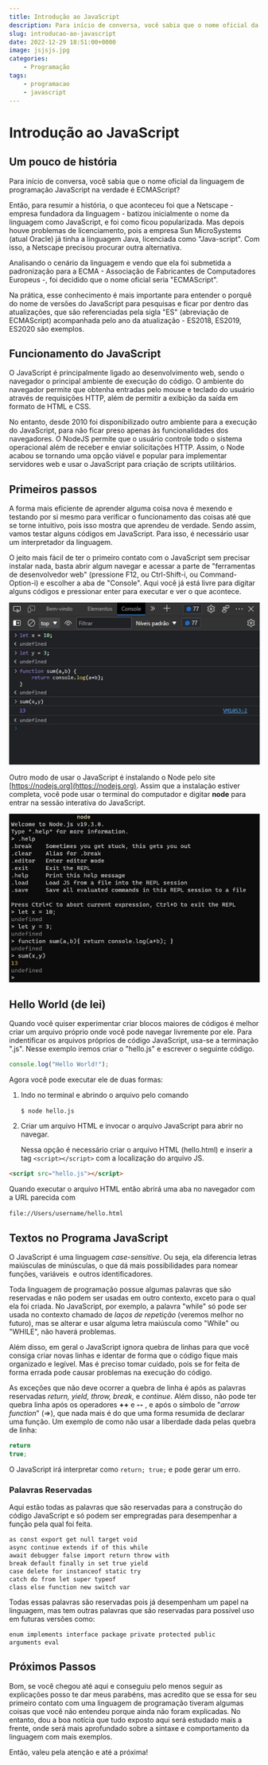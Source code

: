 ```yaml
---
title: Introdução ao JavaScript
description: Para início de conversa, você sabia que o nome oficial da linguagem de programação JavaScript na verdade é ECMAScript?
slug: introducao-ao-javascript
date: 2022-12-29 18:51:00+0000
image: jsjsjs.jpg
categories:
    - Programação
tags:
    - programacao
    - javascript
---
```



# Introdução ao JavaScript

## Um pouco de história

Para início de conversa, você sabia que o nome oficial da linguagem de programação JavaScript na verdade é ECMAScript?

Então, para resumir a história, o que aconteceu foi que a Netscape - empresa fundadora da linguagem - batizou inicialmente o nome da linguagem como JavaScript, e foi como ficou popularizada. Mas depois houve problemas de licenciamento, pois a empresa Sun MicroSystems (atual Oracle) já tinha a linguagem Java, licenciada como "Java-script". Com isso, a Netscape precisou procurar outra alternativa.

Analisando o cenário da linguagem e vendo que ela foi submetida a padronização para a ECMA - Associação de Fabricantes de Computadores Europeus -, foi decidido que o nome oficial seria "ECMAScript".

Na prática, esse conhecimento é mais importante para entender o porquê do nome de versões do JavaScript para pesquisas e ficar por dentro das atualizações, que são referenciadas pela sigla "ES" (abreviação de ECMAScript) acompanhada pelo ano da atualização - ES2018, ES2019, ES2020 são exemplos.

## Funcionamento do JavaScript

O JavaScript é principalmente ligado ao desenvolvimento web, sendo o navegador o principal ambiente de execução do código. O ambiente do navegador permite que obtenha entradas pelo mouse e teclado do usuário através de requisições HTTP, além de permitir a exibição da saída em formato de HTML e CSS.

No entanto, desde 2010 foi disponibilizado outro ambiente para a execução do JavaScript, para não ficar preso apenas às funcionalidades dos navegadores. O NodeJS permite que o usuário controle todo o sistema operacional além de receber e enviar solicitações HTTP. Assim, o Node acabou se tornando uma opção viável e popular para implementar servidores web e usar o JavaScript para criação de scripts utilitários.

## Primeiros passos

A forma mais eficiente de aprender alguma coisa nova é mexendo e testando por si mesmo para verificar o funcionamento das coisas até que se torne intuitivo, pois isso mostra que aprendeu de verdade. Sendo assim, vamos testar alguns códigos em JavaScript. Para isso, é necessário usar um interpretador da linguagem.

O jeito mais fácil de ter o primeiro contato com o JavaScript sem precisar instalar nada, basta abrir algum navegar e acessar a parte de "ferramentas de desenvolvedor web" (pressione F12, ou Ctrl-Shift-i, ou Command-Option-i) e escolher a aba de "Console". Aqui você já está livre para digitar alguns códigos e pressionar enter para executar e ver o que acontece.

![](Console-web.jpg)

Outro modo de usar o JavaScript é instalando o Node pelo site [https://nodejs.org](https://nodejs.org). Assim que a instalação estiver completa, você pode usar o terminal do computador e digitar **node** para entrar na sessão interativa do JavaScript.

![](JS-no-terminal.jpg)

## Hello World (de lei)

Quando você quiser experimentar criar blocos maiores de códigos é melhor criar um arquivo próprio onde você pode navegar livremente por ele. Para indentificar os arquivos próprios de código JavaScript, usa-se a terminação ".js". Nesse exemplo iremos criar o "hello.js" e escrever o seguinte código.

```js
console.log("Hello World!");
```

Agora você pode executar ele de duas formas:

1. Indo no terminal e abrindo o arquivo pelo comando
   
   `$ node hello.js`

2. Criar um arquivo HTML e invocar o arquivo JavaScript para abrir no navegar.
   
   Nessa opção é necessário criar o arquivo HTML (hello.html) e inserir a tag `<script></script>` com a localização do arquivo JS.

```html
<script src="hello.js"></script>
```

   Quando executar o arquivo HTML então abrirá uma aba no navegador com a URL parecida com
   
   `file://Users/username/hello.html`

## Textos no Programa JavaScript

O JavaScript é uma linguagem *case-sensitive*. Ou seja, ela diferencia letras maiúsculas de minúsculas, o que dá mais possibilidades para nomear funções, variáveis  e outros identificadores.

Toda linguagem de programação possue algumas palavras que são reservadas e não podem ser usadas em outro contexto, exceto para o qual ela foi criada. No JavaScript, por exemplo, a palavra "while" só pode ser usada no contexto chamado de *laços de repetição* (veremos melhor no futuro), mas se alterar e usar alguma letra maiúscula como "While" ou "WHILE", não haverá problemas.

Além disso, em geral o JavaScript ignora quebra de linhas para que você consiga criar novas linhas e identar de forma que o código fique mais organizado e legível. Mas é preciso tomar cuidado, pois se for feita de forma errada pode causar problemas na execução do código.

As exceções que não deve ocorrer a quebra de linha é após as palavras reservadas *return, yield, throw, break*, e *continue*. Além disso, não pode ter quebra linha após os operadores **++** e **--** , e após o símbolo de "*arrow function*" (=>), que nada mais é do que uma forma resumida de declarar uma função. Um exemplo de como não usar a liberdade dada pelas quebra de linha:

```js
return
true;
```

O JavaScript irá interpretar como `return; true;` e pode gerar um erro.

### Palavras Reservadas

Aqui estão todas as palavras que são reservadas para a construção do código JavaScript e só podem ser empregradas para desempenhar a função pela qual foi feita.

``` markup
as const export get null target void
async continue extends if of this while
await debugger false import return throw with
break default finally in set true yield
case delete for instanceof static try
catch do from let super typeof
class else function new switch var
```

Todas essas palavras são reservadas pois já desempenham um papel na linguagem, mas tem outras palavras que são reservadas para possível uso em futuras versões como:

``` markup
enum implements interface package private protected public 
arguments eval
```

## Próximos Passos

Bom, se você chegou até aqui e conseguiu pelo menos seguir as explicações posso te dar meus parabéns, mas acredito que se essa for seu primeiro contato com uma linguagem de programação tiveram algumas coisas que você não entendeu porque ainda não foram explicadas. No entanto, dou a boa notícia que tudo exposto aqui será estudado mais a frente, onde será mais aprofundado sobre a sintaxe e comportamento da linguagem com mais exemplos.

Então, valeu pela atenção e até a próxima!